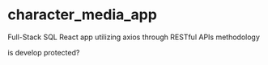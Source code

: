 # character_media_app
Full-Stack SQL React app utilizing axios through RESTful APIs methodology

is develop protected?